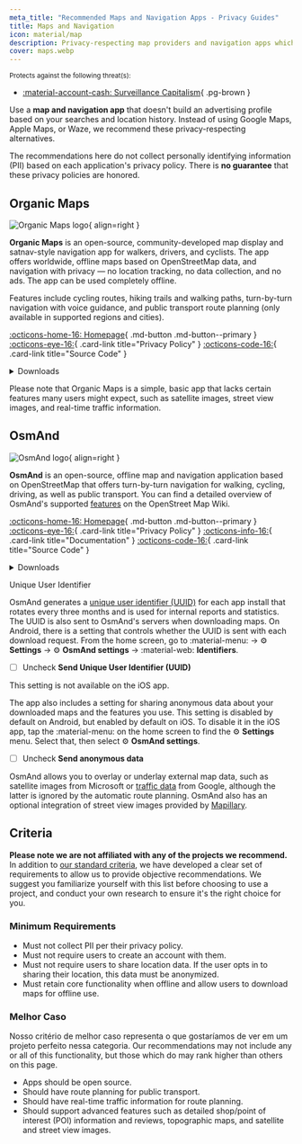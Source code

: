 ```yaml
---
meta_title: "Recommended Maps and Navigation Apps - Privacy Guides"
title: Maps and Navigation
icon: material/map
description: Privacy-respecting map providers and navigation apps which don't build an advertising profile based on your searches and locations.
cover: maps.webp
---
```


<small>Protects against the following threat(s):</small>

- [:material-account-cash: Surveillance Capitalism](basics/common-threats.md#surveillance-as-a-business-model){ .pg-brown }

Use a **map and navigation app** that doesn't build an advertising profile based on your searches and location history. Instead of using Google Maps, Apple Maps, or Waze, we recommend these privacy-respecting alternatives.

The recommendations here do not collect personally identifying information (PII) based on each application's privacy policy. There is **no guarantee** that these privacy policies are honored.

## Organic Maps

<div class="admonition recommendation" markdown>

![Organic Maps logo](assets/img/maps/organic-maps.svg){ align=right }

**Organic Maps** is an open-source, community-developed map display and satnav-style navigation app for walkers, drivers, and cyclists. The app offers worldwide, offline maps based on OpenStreetMap data, and navigation with privacy — no location tracking, no data collection, and no ads. The app can be used completely offline.

Features include cycling routes, hiking trails and walking paths, turn-by-turn navigation with voice guidance, and public transport route planning (only available in supported regions and cities).

[:octicons-home-16: Homepage](https://organicmaps.app){ .md-button .md-button--primary }
[:octicons-eye-16:](https://organicmaps.app/privacy){ .card-link title="Privacy Policy" }
[:octicons-code-16:](https://github.com/organicmaps/organicmaps){ .card-link title="Source Code" }

<details class="downloads" markdown><summary>Downloads</summary>

- [:simple-googleplay: Google Play](https://play.google.com/store/apps/details?id=app.organicmaps)
- [:simple-appstore: App Store](https://apps.apple.com/app/organic-maps/id1567437057)
- [:simple-github: GitHub](https://github.com/organicmaps/organicmaps/releases)
- [:simple-linux: Linux](https://flathub.org/apps/app.organicmaps.desktop)

</details>

</div>

Please note that Organic Maps is a simple, basic app that lacks certain features many users might expect, such as satellite images, street view images, and real-time traffic information.

## OsmAnd

<div class="admonition recommendation" markdown>

![OsmAnd logo](assets/img/maps/osmand.svg){ align=right }

**OsmAnd** is an open-source, offline map and navigation application based on OpenStreetMap that offers turn-by-turn navigation for walking, cycling, driving, as well as public transport. You can find a detailed overview of OsmAnd's supported [features](https://wiki.openstreetmap.org/wiki/OsmAnd#Features) on the OpenStreet Map Wiki.

[:octicons-home-16: Homepage](https://osmand.net){ .md-button .md-button--primary }
[:octicons-eye-16:](https://osmand.net/docs/legal/privacy-policy){ .card-link title="Privacy Policy" }
[:octicons-info-16:](https://osmand.net/docs/intro){ .card-link title="Documentation" }
[:octicons-code-16:](https://github.com/osmandapp){ .card-link title="Source Code" }

<details class="downloads" markdown><summary>Downloads</summary>

- [:simple-googleplay: Google Play](https://play.google.com/store/apps/details?id=net.osmand)
- [:simple-appstore: App Store](https://apps.apple.com/us/app/id934850257)
- [:simple-android: Android](https://osmand.net/docs/versions/free-versions)

</details>

</div>

<div class="admonition warning" markdown>
<p class="admonition-title">Unique User Identifier</p>

OsmAnd generates a [unique user identifier (UUID)](https://osmand.net/docs/legal/terms-of-use/#6-unique-user-indentifier) for each app install that rotates every three months and is used for internal reports and statistics. The UUID is also sent to OsmAnd's servers when downloading maps. On Android, there is a setting that controls whether the UUID is sent with each download request. From the home screen, go to :material-menu: → :gear: **Settings** → :gear: **OsmAnd settings** → :material-web: **Identifiers**.

- [ ] Uncheck **Send Unique User Identifier (UUID)**

This setting is not available on the iOS app.

</div>

The app also includes a setting for sharing anonymous data about your downloaded maps and the features you use. This setting is disabled by default on Android, but enabled by default on iOS. To disable it in the iOS app, tap the :material-menu: on the home screen to find the :gear: **Settings** menu. Select that, then select :gear: **OsmAnd settings**.

- [ ] Uncheck **Send anonymous data**

OsmAnd allows you to overlay or underlay external map data, such as satellite images from Microsoft or [traffic data](https://themm.net/public/osmand_traffic) from Google, although the latter is ignored by the automatic route planning. OsmAnd also has an optional integration of street view images provided by [Mapillary](https://mapillary.com).

## Criteria

**Please note we are not affiliated with any of the projects we recommend.** In addition to [our standard criteria](about/criteria.md), we have developed a clear set of requirements to allow us to provide objective recommendations. We suggest you familiarize yourself with this list before choosing to use a project, and conduct your own research to ensure it's the right choice for you.

### Minimum Requirements

- Must not collect PII per their privacy policy.
- Must not require users to create an account with them.
- Must not require users to share location data. If the user opts in to sharing their location, this data must be anonymized.
- Must retain core functionality when offline and allow users to download maps for offline use.

### Melhor Caso

Nosso critério de melhor caso representa o que gostaríamos de ver em um projeto perfeito nessa categoria. Our recommendations may not include any or all of this functionality, but those which do may rank higher than others on this page.

- Apps should be open source.
- Should have route planning for public transport.
- Should have real-time traffic information for route planning.
- Should support advanced features such as detailed shop/point of interest (POI) information and reviews, topographic maps, and satellite and street view images.
